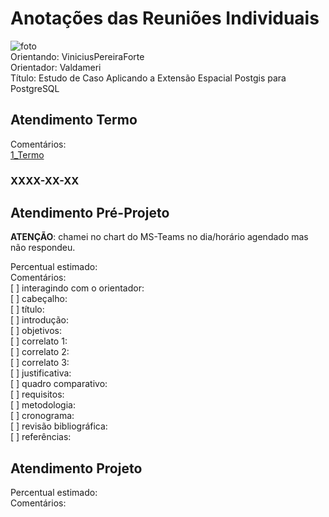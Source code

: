 # Anotações das Reuniões Individuais  

![foto](foto.png "foto")  
Orientando: ViniciusPereiraForte  
Orientador: Valdameri  
Título: Estudo de Caso Aplicando a Extensão Espacial Postgis para PostgreSQL  

## Atendimento Termo  

Comentários:  
[1_Termo](1_Termo.pdf "1_Termo")  

### XXXX-XX-XX

## Atendimento Pré-Projeto  

**ATENÇÃO**: chamei no chart do MS-Teams no dia/horário agendado mas não respondeu.  

Percentual estimado:  
Comentários:  
[ ] interagindo com o orientador:  
[ ] cabeçalho:  
[ ] título:  
[ ] introdução:  
[ ] objetivos:  
[ ] correlato 1:  
[ ] correlato 2:  
[ ] correlato 3:  
[ ] justificativa:  
[ ] quadro comparativo:  
[ ] requisitos:  
[ ] metodologia:  
[ ] cronograma:  
[ ] revisão bibliográfica:  
[ ] referências:  

## Atendimento Projeto  

Percentual estimado:  
Comentários:  
